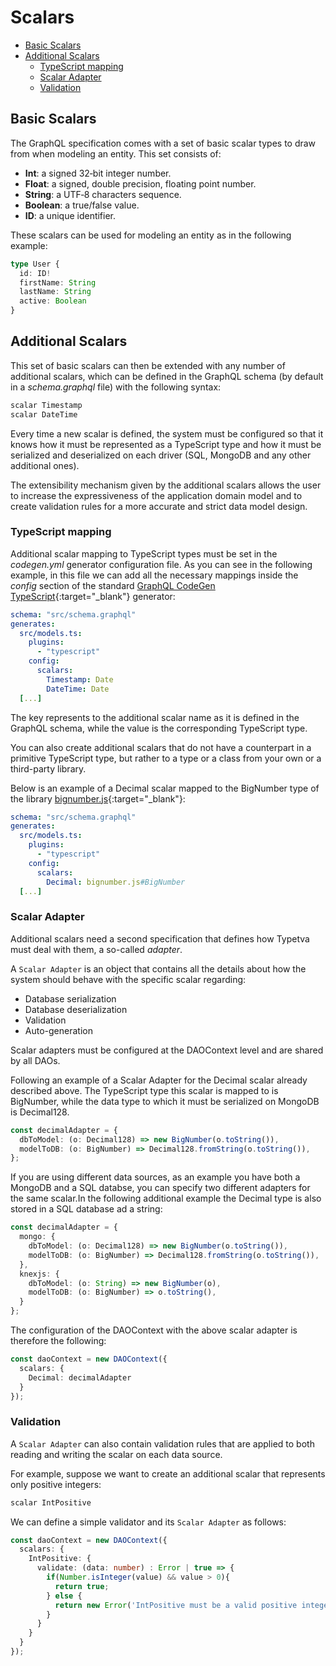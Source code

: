 # Scalars

- [Basic Scalars](#basic-scalars) 
- [Additional Scalars](#additional-scalars) 
  - [TypeScript mapping](#typescript-mapping) 
  - [Scalar Adapter](#scalar-adapter) 
  - [Validation](#validation) 

## Basic Scalars

The GraphQL specification comes with a set of basic scalar types to draw from when modeling an entity. This set consists of:
- **Int**: a signed 32‐bit integer number.
- **Float**: a signed, double precision, floating point number.
- **String**: a UTF‐8 characters sequence.
- **Boolean**: a true/false value.
- **ID**: a unique identifier.

These scalars can be used for modeling an entity as in the following example:
```typescript
type User {
  id: ID!
  firstName: String
  lastName: String
  active: Boolean
}
```

## Additional Scalars

This set of basic scalars can then be extended with any number of additional scalars, which can be defined in the GraphQL schema (by default in a *schema.graphql* file) with the following syntax:

```typescript
scalar Timestamp
scalar DateTime
```

Every time a new scalar is defined, the system must be configured so that it knows how it must be represented as a TypeScript type and how it must be serialized and deserialized on each driver (SQL, MongoDB and any other additional ones).

The extensibility mechanism given by the additional scalars allows the user to increase the expressiveness of the application domain model and to create validation rules for a more accurate and strict data model design.

### TypeScript mapping

Additional scalar mapping to TypeScript types must be set in the *codegen.yml* generator configuration file. As you can see in the following example, in this file we can add all the necessary mappings inside the *config* section of the standard [GraphQL CodeGen TypeScript](https://www.graphql-code-generator.com/plugins/typescript){:target="_blank"} generator:

```yaml
schema: "src/schema.graphql"
generates:
  src/models.ts:
    plugins:
      - "typescript"
    config:
      scalars:
        Timestamp: Date
        DateTime: Date
  [...]
```
The key represents to the additional scalar name as it is defined in the GraphQL schema, while the value is the corresponding TypeScript type.

You can also create additional scalars that do not have a counterpart in a primitive TypeScript type, but rather to a type or a class from your own or a third-party library.

Below is an example of a Decimal scalar mapped to the BigNumber type of the library [bignumber.js](https://mikemcl.github.io/bignumber.js/){:target="_blank"}:

```yaml
schema: "src/schema.graphql"
generates:
  src/models.ts:
    plugins:
      - "typescript"
    config:
      scalars:
        Decimal: bignumber.js#BigNumber
  [...]
```

### Scalar Adapter

Additional scalars need a second specification that defines how Typetva must deal with them, a so-called *adapter*.

A ``Scalar Adapter`` is an object that contains all the details about how the system should behave with the specific scalar regarding:
- Database serialization
- Database deserialization
- Validation
- Auto-generation

Scalar adapters must be configured at the DAOContext level and are shared by all DAOs.

Following an example of a Scalar Adapter for the Decimal scalar already described above. The TypeScript type this scalar is mapped to is BigNumber, while the data type to which it must be serialized on MongoDB is Decimal128.

```typescript
const decimalAdapter = {
  dbToModel: (o: Decimal128) => new BigNumber(o.toString()),
  modelToDB: (o: BigNumber) => Decimal128.fromString(o.toString()),
};
```

If you are using different data sources, as an example you have both a MongoDB and a SQL databse, you can specify two different adapters for the same scalar.In the following additional example the Decimal type is also stored in a SQL database ad a string:
```typescript
const decimalAdapter = {
  mongo: {
    dbToModel: (o: Decimal128) => new BigNumber(o.toString()),
    modelToDB: (o: BigNumber) => Decimal128.fromString(o.toString()),
  },
  knexjs: {
    dbToModel: (o: String) => new BigNumber(o),
    modelToDB: (o: BigNumber) => o.toString(),
  }
};
```
The configuration of the DAOContext with the above scalar adapter is therefore the following:

```typescript
const daoContext = new DAOContext({
  scalars: {
    Decimal: decimalAdapter
  }
});
```

### Validation

A `Scalar Adapter` can also contain validation rules that are applied to both reading and writing the scalar on each data source.

For example, suppose we want to create an additional scalar that represents only positive integers:

```typescript
scalar IntPositive
```

We can define a simple validator and its `Scalar Adapter` as follows:

```typescript
const daoContext = new DAOContext({
  scalars: {
    IntPositive: {
      validate: (data: number) : Error | true => {
        if(Number.isInteger(value) && value > 0){
          return true;
        } else {
          return new Error('IntPositive must be a valid positive integer number.');
        }
      }
    }
  }
});
```
